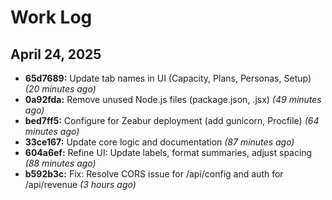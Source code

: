 # Work Log

## April 24, 2025

- **65d7689:** Update tab names in UI (Capacity, Plans, Personas, Setup) *(20 minutes ago)*
- **0a92fda:** Remove unused Node.js files (package.json, .jsx) *(49 minutes ago)*
- **bed7ff5:** Configure for Zeabur deployment (add gunicorn, Procfile) *(64 minutes ago)*
- **33ce167:** Update core logic and documentation *(87 minutes ago)*
- **604a6ef:** Refine UI: Update labels, format summaries, adjust spacing *(88 minutes ago)*
- **b592b3c:** Fix: Resolve CORS issue for /api/config and auth for /api/revenue *(3 hours ago)*
